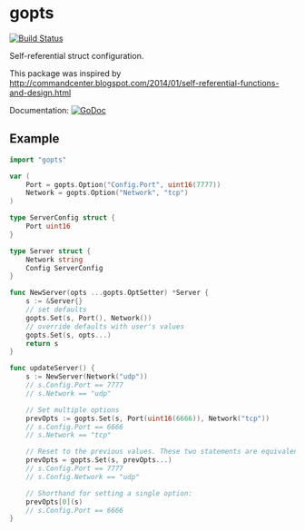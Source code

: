 gopts
=====

[![Build Status](https://drone.io/github.com/xsleonard/gopts/status.png)](https://drone.io/github.com/xsleonard/gopts/latest)

Self-referential struct configuration.

This package was inspired by http://commandcenter.blogspot.com/2014/01/self-referential-functions-and-design.html

Documentation: [![GoDoc](https://godoc.org/github.com/xsleonard/gopts?status.png)](http://godoc.org/github.com/xsleonard/gopts)

## Example

```go
import "gopts"

var (
    Port = gopts.Option("Config.Port", uint16(7777))
    Network = gopts.Option("Network", "tcp")
)

type ServerConfig struct {
    Port uint16
}

type Server struct {
    Network string
    Config ServerConfig
}

func NewServer(opts ...gopts.OptSetter) *Server {
    s := &Server{}
    // set defaults
    gopts.Set(s, Port(), Network())
    // override defaults with user's values
    gopts.Set(s, opts...)
    return s
}

func updateServer() {
    s := NewServer(Network("udp"))
    // s.Config.Port == 7777
    // s.Network == "udp"

    // Set multiple options
    prevOpts := gopts.Set(s, Port(uint16(6666)), Network("tcp"))
    // s.Config.Port == 6666
    // s.Network == "tcp"

    // Reset to the previous values. These two statements are equivalent.
    prevOpts = gopts.Set(s, prevOpts...)
    // s.Config.Port == 7777
    // s.Config.Network == "udp"

    // Shorthand for setting a single option:
    prevOpts[0](s)
    // s.Config.Port == 6666
}
```

